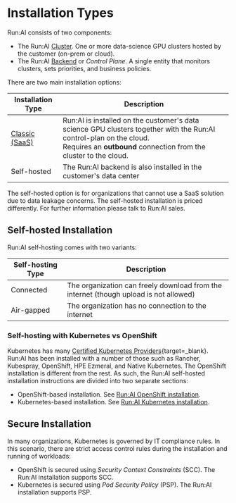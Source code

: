 
# Installation Types

Run:AI consists of two components:

* The Run:AI [Cluster](../../../home/components/#the-runai-cluster). One or more data-science GPU clusters hosted by the customer (on-prem or cloud).
* The Run:AI [Backend](../../../home/components/#the-runai-cloud) or _Control Plane_. A single entity that monitors clusters, sets priorities, and business policies. 

<!-- ![img/architecture.png](img/architecture.png) -->

There are two main installation options:

| Installation Type | Description | 
|-------------------|-------------|
| [Classic (SaaS)](../runai-setup/cluster-setup/cluster-setup-intro.md)  | Run:AI is installed on the customer's data science GPU clusters together with the Run:AI control-plan on the cloud. <br> Requires an __outbound__ connection from the cluster to the cloud. |
| Self-hosted       | The Run:AI backend is also installed in the customer's data center |


The self-hosted option is for organizations that cannot use a SaaS solution due to data leakage concerns. The self-hosted installation is priced differently. For further information please talk to Run:AI sales. 


## Self-hosted Installation


Run:AI self-hosting comes with two variants:

| Self-hosting Type | Description | 
|------|-------------|
| Connected | The organization can freely download from the internet (though upload is not allowed)    |
| Air-gapped | The organization has no connection to the internet <br> |

### Self-hosting with Kubernetes vs OpenShift

Kubernetes has many [Certified Kubernetes Providers](https://kubernetes.io/docs/setup/#production-environment){target=_blank}. Run:AI has been installed with a number of those such as Rancher, Kubespray, OpenShift, HPE Ezmeral, and Native Kubernetes. The OpenShift installation is different from the rest. As such, the Run:AI self-hosted installation instructions are divided into two separate sections:

* OpenShift-based installation. See [Run:AI OpenShift installation](self-hosted/ocp/prerequisites.md).
* Kubernetes-based installation. See [Run:AI Kubernetes installation](self-hosted/k8s/prerequisites.md).

## Secure Installation

In many organizations, Kubernetes is governed by IT compliance rules. In this scenario, there are strict access control rules during the installation and running of workloads:

* OpenShift is secured using _Security Context Constraints_ (SCC). The Run:AI installation supports SCC.
* Kubernetes is secured using _Pod Security Policy_ (PSP). The Run:AI installation supports PSP.



